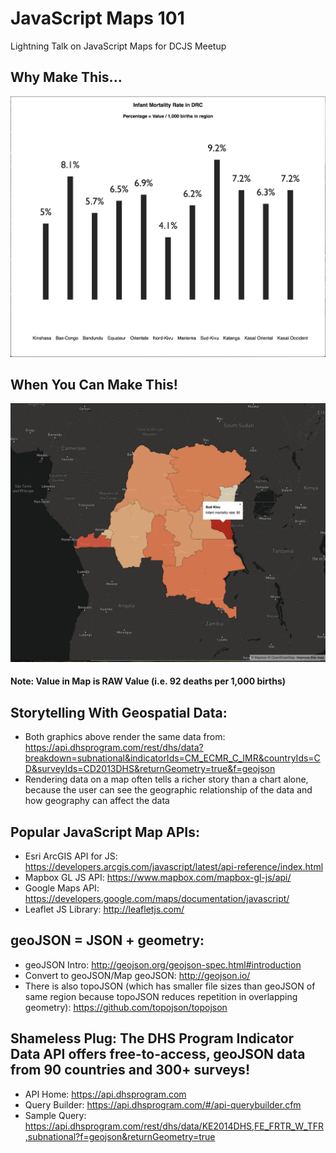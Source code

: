 # JavaScript Maps 101
Lightning Talk on JavaScript Maps for DCJS Meetup

## Why Make This...

![alt text](./bar-chart.png "Bar Chart")

## When You Can Make This!

![alt text](./map.png "Map")

#### Note: Value in Map is RAW Value (i.e. 92 deaths per 1,000 births)

## Storytelling With Geospatial Data:

- Both graphics above render the same data from: https://api.dhsprogram.com/rest/dhs/data?breakdown=subnational&indicatorIds=CM_ECMR_C_IMR&countryIds=CD&surveyIds=CD2013DHS&returnGeometry=true&f=geojson
- Rendering data on a map often tells a richer story than a chart alone, because the user can see the geographic relationship of the data and how geography can affect the data

## Popular JavaScript Map APIs:
- Esri ArcGIS API for JS: https://developers.arcgis.com/javascript/latest/api-reference/index.html
- Mapbox GL JS API: https://www.mapbox.com/mapbox-gl-js/api/
- Google Maps API: https://developers.google.com/maps/documentation/javascript/
- Leaflet JS Library: http://leafletjs.com/

## geoJSON = JSON + geometry:
- geoJSON Intro: http://geojson.org/geojson-spec.html#introduction
- Convert to geoJSON/Map geoJSON: http://geojson.io/
- There is also topoJSON (which has smaller file sizes than geoJSON of same region because topoJSON reduces repetition in overlapping geometry): https://github.com/topojson/topojson

## Shameless Plug: The DHS Program Indicator Data API offers free-to-access, geoJSON data from 90 countries and 300+ surveys!
- API Home: https://api.dhsprogram.com
- Query Builder: https://api.dhsprogram.com/#/api-querybuilder.cfm
- Sample Query: https://api.dhsprogram.com/rest/dhs/data/KE2014DHS,FE_FRTR_W_TFR,subnational?f=geojson&returnGeometry=true
